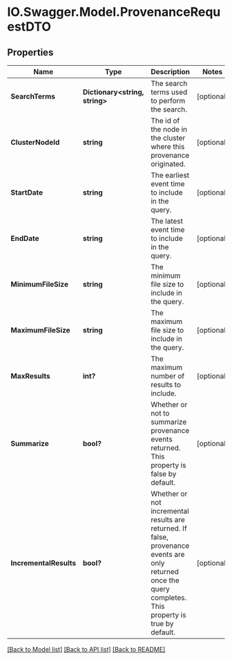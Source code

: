 # IO.Swagger.Model.ProvenanceRequestDTO
## Properties

Name | Type | Description | Notes
------------ | ------------- | ------------- | -------------
**SearchTerms** | **Dictionary&lt;string, string&gt;** | The search terms used to perform the search. | [optional] 
**ClusterNodeId** | **string** | The id of the node in the cluster where this provenance originated. | [optional] 
**StartDate** | **string** | The earliest event time to include in the query. | [optional] 
**EndDate** | **string** | The latest event time to include in the query. | [optional] 
**MinimumFileSize** | **string** | The minimum file size to include in the query. | [optional] 
**MaximumFileSize** | **string** | The maximum file size to include in the query. | [optional] 
**MaxResults** | **int?** | The maximum number of results to include. | [optional] 
**Summarize** | **bool?** | Whether or not to summarize provenance events returned. This property is false by default. | [optional] 
**IncrementalResults** | **bool?** | Whether or not incremental results are returned. If false, provenance events are only returned once the query completes. This property is true by default. | [optional] 

[[Back to Model list]](../README.md#documentation-for-models) [[Back to API list]](../README.md#documentation-for-api-endpoints) [[Back to README]](../README.md)

